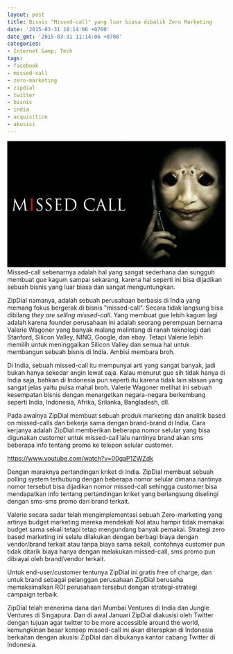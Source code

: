 ```yaml
---
layout: post
title: Bisnis "Missed-call" yang luar biasa dibalik Zero Marketing
date: '2015-03-31 18:14:06 +0700'
date_gmt: '2015-03-31 11:14:06 +0700'
categories:
- Internet &amp; Tech
tags:
- facebook
- missed-call
- zero-marketing
- zipdial
- twitter
- bisnis
- india
- acquisition
- akusisi
---
```

[![One-Missed-Call-Review-Logo1](/images/One-Missed-Call-Review-Logo1.jpg)](/images/One-Missed-Call-Review-Logo1.jpg) Missed-call sebenarnya adalah hal yang sangat sederhana dan sungguh membuat gue kagum sampai sekarang, karena hal seperti ini bisa dijadikan sebuah bisnis yang luar biasa dan sangat menguntungkan.

ZipDial namanya, adalah sebuah perusahaan berbasis di India yang memang fokus bergerak di bisnis "missed-call". Secara tidak langsung bisa dibilang _they are selling missed-call_. Yang membuat gue lebih kagum lagi adalah karena founder perusahaan ini adalah seorang perempuan bernama Valerie Wagoner yang banyak malang melintang di ranah teknologi dari Stanford, Silicon Valley, NING, Google, dan ebay. Tetapi Valerie lebih memilih untuk meninggalkan Silicon Valley dan semua hal untuk membangun sebuah bisnis di India. Ambisi membara broh.

Di India, sebuah missed-call itu mempunyai arti yang sangat banyak, jadi bukan hanya sekedar angin lewat saja. Kalau menurut gue sih tidak hanya di India saja, bahkan di Indonesia pun seperti itu karena tidak lain alasan yang sangat jelas yaitu pulsa mahal broh. Valerie Wagoner melihat ini sebuah kesempatan bisnis dengan menargetkan negara-negara berkembang seperti India, Indonesia, Afrika, Srilanka, Bangladesh, dll.

Pada awalnya ZipDial membuat sebuah produk marketing dan analitik based on missed-calls dan bekerja sama dengan brand-brand di India. Cara kerjanya adalah ZipDial memberikan beberapa nomor selular yang bisa digunakan customer untuk missed-call lalu nantinya brand akan sms beberapa info tentang promo ke telepon selular customer.

https://www.youtube.com/watch?v=00gaP1ZWZdk

Dengan maraknya pertandingan kriket di India. ZipDial membuat sebuah polling system terhubung dengan beberapa nomor selular dimana nantinya nomor tersebut bisa dijadikan nomor missed-call sehingga customer bisa mendapatkan info tentang pertandingan kriket yang berlangsung diselingi dengan sms-sms promo dari brand terkait.

Valerie secara sadar telah mengimplementasi sebuah Zero-marketing yang artinya budget marketing mereka mendekati Nol atau hampir tidak memakai budget sama sekali tetapi tetap mengundang banyak pemakai. Strategi zero based marketing ini selalu dilakukan dengan berbagi biaya dengan vendor/brand terkait atau tanpa biaya sama sekali, contohnya customer pun tidak ditarik biaya hanya dengan melakukan missed-call, sms promo pun dibiayai oleh brand/vendor terkait.

Untuk end-user/customer tentunya ZipDial ini gratis free of charge, dan untuk brand sebagai pelanggan perusahaan ZipDial berusaha memaksimalkan ROI perusahaan tersebut dengan strategi-strategi campaign terbaik.

ZipDial telah menerima dana dari Mumbai Ventures di India dan Jungle Ventures di Singapura. Dan di awal Januari ZipDial diakusisi oleh Twitter dengan tujuan agar twitter to be more accessible around the world, kemungkinan besar konsep missed-call ini akan diterapkan di Indonesia berkaitan dengan akusisi ZipDial dan dibukanya kantor cabang Twitter di Indonesia.